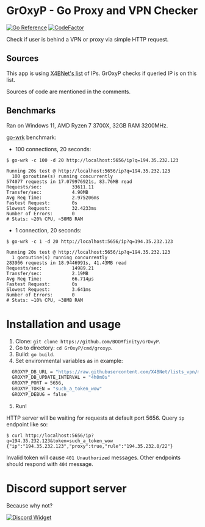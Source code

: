 # GrOxyP - Go Proxy and VPN Checker

[![Go Reference](https://pkg.go.dev/badge/github.com/BOOMfinity/GrOxyP.svg)](https://pkg.go.dev/github.com/BOOMfinity/GrOxyP)
[![CodeFactor](https://www.codefactor.io/repository/github/boomfinity/groxyp/badge)](https://www.codefactor.io/repository/github/boomfinity/groxyp)

Check if user is behind a VPN or proxy via simple HTTP request.

## Sources

This app is using [X4BNet's list](https://github.com/X4BNet/lists_vpn) of IPs. GrOxyP checks if queried IP is on this
list.

Sources of code are mentioned in the comments.

## Benchmarks

Ran on Windows 11, AMD Ryzen 7 3700X, 32GB RAM 3200MHz.

[go-wrk](https://github.com/tsliwowicz/go-wrk) benchmark:

- 100 connections, 20 seconds:

```shell
$ go-wrk -c 100 -d 20 http://localhost:5656/ip?q=194.35.232.123

Running 20s test @ http://localhost:5656/ip?q=194.35.232.123
  100 goroutine(s) running concurrently
574077 requests in 17.079976921s, 83.76MB read
Requests/sec:           33611.11
Transfer/sec:           4.90MB
Avg Req Time:           2.975206ms
Fastest Request:        0s
Slowest Request:        32.4233ms
Number of Errors:       0
# Stats: ~20% CPU, ~50MB RAM
```

- 1 connection, 20 seconds:

```shell
$ go-wrk -c 1 -d 20 http://localhost:5656/ip?q=194.35.232.123

Running 20s test @ http://localhost:5656/ip?q=194.35.232.123
  1 goroutine(s) running concurrently
283966 requests in 18.9446991s, 41.43MB read
Requests/sec:           14989.21
Transfer/sec:           2.19MB
Avg Req Time:           66.714µs
Fastest Request:        0s
Slowest Request:        3.641ms
Number of Errors:       0
# Stats: ~10% CPU, ~38MB RAM
```

# Installation and usage

1. Clone: `git clone https://github.com/BOOMfinity/GrOxyP`.
2. Go to directory: `cd GrOxyP/cmd/groxyp`.
3. Build: `go build`.
4. Set environmental variables as in example:

```sh
  GROXYP_DB_URL = "https://raw.githubusercontent.com/X4BNet/lists_vpn/main/output/datacenter/ipv4.txt"
  GROXYP_DB_UPDATE_INTERVAL = "4h0m0s"
  GROXYP_PORT = 5656,
  GROXYP_TOKEN = "such_a_token_wow"
  GROXYP_DEBUG = false
```

5. Run!

HTTP server will be waiting for requests at default port 5656. Query `ip` endpoint like so:

```shell
$ curl http://localhost:5656/ip?q=194.35.232.123&token=such_a_token_wow
{"ip":"194.35.232.123","proxy":true,"rule":"194.35.232.0/22"}
```

Invalid token will cause `401 Unauthorized` messages. Other endpoints should respond with `404` message.

# Discord support server
Because why not?

[![Discord Widget](https://discordapp.com/api/guilds/1036320104486547466/widget.png?style=banner4)](https://labs.boomfinity.xyz)
